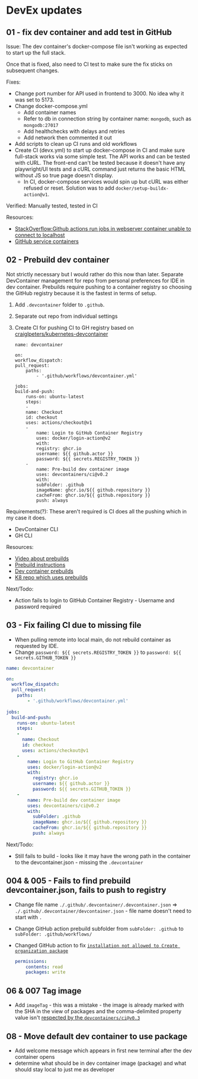  # DevEx updates
 
 ## 01 - fix dev container and add test in GitHub

Issue: The dev container's docker-compose file isn't working as expected to start up the full stack.

Once that is fixed, also need to CI test to make sure the fix sticks on subsequent changes. 

Fixes: 

* Change port number for API used in frontend to 3000. No idea why it was set to 5173. 
* Change docker-compose.yml
    * Add container names
    * Refer to db in connection string by container name: `mongodb`, such as `mongodb:27017`
    * Add healthchecks with delays and retries
    * Add network then commented it out
* Add scripts to clean up CI runs and old workflows
* Create CI (devx.yml) to start up docker-compose in CI and make sure full-stack works via some simple test. The API works and can be tested with cURL. The front-end can't be tested because it doesn't have any playwright/UI tests and a cURL command just returns the basic HTML without JS so true page doesn't display.
    * In CI, docker-compose services would spin up but cURL was either refused or reset. Solution was to add `docker/setup-buildx-action@v1`.  

Verified: Manually tested, tested in CI

Resources: 
* [StackOverflow:Github actions run jobs in webserver container unable to connect to localhost](https://stackoverflow.com/questions/75460950/github-actions-run-jobs-in-webserver-container-unable-to-connect-to-localhost)
* [GitHub service containers](https://docs.github.com/en/actions/using-containerized-services/about-service-containers)

## 02 - Prebuild dev container

Not strictly necessary but I would rather do this now than later. Separate DevContainer management for repo from personal preferences for IDE in dev container. Prebuilds require pushing to a container registry so choosing the GitHub registry because it is the fastest in terms of setup. 

1) Add `.devcontainer` folder to `.github`.
2) Separate out repo from individual settings
3) Create CI for pushing CI to GH registry based on [craiglpeters/kubernetes-devcontainer](https://github.com/craiglpeters/kubernetes-devcontainer/blob/master/.github/workflows/devcontainer-build-and-push.yml)

    ```
    name: devcontainer

    on:
    workflow_dispatch:
    pull_request:
        paths:
            - '.github/workflows/devcontainer.yml'

    jobs:
    build-and-push:
        runs-on: ubuntu-latest
        steps:
        - 
        name: Checkout
        id: checkout
        uses: actions/checkout@v1
        -
            name: Login to GitHub Container Registry
            uses: docker/login-action@v2
            with:
            registry: ghcr.io
            username: ${{ github.actor }}
            password: ${{ secrets.REGISTRY_TOKEN }}
        - 
            name: Pre-build dev container image
            uses: devcontainers/ci@v0.2
            with:
            subFolder: .github
            imageName: ghcr.io/${{ github.repository }}
            cacheFrom: ghcr.io/${{ github.repository }}
            push: always    
    ```

Requirements(?): These aren't required is CI does all the pushing which in my case it does.

* DevContainer CLI
* GH CLI

Resources: 

* [Video about prebuilds](https://www.youtube.com/watch?v=M21loGvplVM)
* [Prebuild instructions](https://containers.dev/guide/prebuild)
* [Dev container prebuilds](https://containers.dev/guide/prebuild)
* [K8 repo which uses prebuilds](https://github.com/craiglpeters/kubernetes-devcontainer)

Next/Todo:

* Action fails to login to GitHub Container Registry - Username and password required

## 03 - Fix failing CI due to missing file

* When pulling remote into local main, do not rebuild container as requested by IDE.
* Change `password: ${{ secrets.REGISTRY_TOKEN }}` to `password: ${{ secrets.GITHUB_TOKEN }}`

```yml
name: devcontainer

on:
  workflow_dispatch:
  pull_request:
    paths:
        - '.github/workflows/devcontainer.yml'
    
jobs:
  build-and-push:
    runs-on: ubuntu-latest
    steps:
    - 
      name: Checkout
      id: checkout
      uses: actions/checkout@v1
    -
        name: Login to GitHub Container Registry
        uses: docker/login-action@v2
        with:
          registry: ghcr.io
          username: ${{ github.actor }}
          password: ${{ secrets.GITHUB_TOKEN }}
    - 
        name: Pre-build dev container image
        uses: devcontainers/ci@v0.2
        with:
          subFolder: .github
          imageName: ghcr.io/${{ github.repository }}
          cacheFrom: ghcr.io/${{ github.repository }}
          push: always
```

Next/Todo:

* Still fails to build - looks like it may have the wrong path in the container to the devcontainer.json - missing the `.devcontainer`

## 004 & 005  - Fails to find prebuild devcontainer.json, fails to push to registry

* Change file name `./.github/.devcontainer/.devcontainer.json` => `./.github/.devcontainer/devcontainer.json` - file name doesn't need to start with `.`
* Change GitHub action prebuild subfolder from `subFolder: .github` to `subFolder: .github/workflows/`
* Changed GitHub action to fix [`installation not allowed to Create organization package`](https://stackoverflow.com/questions/76607955/error-denied-installation-not-allowed-to-create-organization-package)

    ```yml
    permissions:
        contents: read
        packages: write        
    ```

## 06 & 007 Tag image

* Add `imageTag` - this was a mistake - the image is already marked with the SHA in the view of packages and the comma-delimited property value isn't [respected by the `devcontainers/ci@v0.3`](https://github.com/devcontainers/ci/issues/276)

## 08 - Move default dev container to use package

* Add welcome message which appears in first new terminal after the dev container opens
* determine what should be in dev container image (package) and what should stay local to just me as developer
